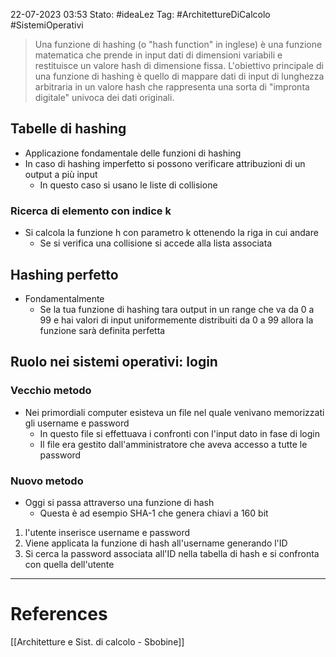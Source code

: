 22-07-2023 03:53
Stato: #ideaLez 
Tag: #ArchitettureDiCalcolo #SistemiOperativi

>Una funzione di hashing (o "hash function" in inglese) è una funzione matematica che prende in input dati di dimensioni variabili e restituisce un valore hash di dimensione fissa. L'obiettivo principale di una funzione di hashing è quello di mappare dati di input di lunghezza arbitraria in un valore hash che rappresenta una sorta di "impronta digitale" univoca dei dati originali.

## Tabelle di hashing
- Applicazione fondamentale delle funzioni di hashing
- In caso di hashing imperfetto si possono verificare attribuzioni di un output a più input
	- In questo caso si usano le liste di collisione
### Ricerca di elemento con indice k
- Si calcola la funzione h con parametro k ottenendo la riga in cui andare
	- Se si verifica una collisione si accede alla lista associata

## Hashing perfetto
- Fondamentalmente
	- Se la tua funzione di hashing tara output in un range che va da 0 a 99 e hai valori di input uniformemente distribuiti da 0 a 99 allora la funzione sarà definita perfetta 

## Ruolo nei sistemi operativi: login
### Vecchio metodo
- Nei primordiali computer esisteva un file nel quale venivano memorizzati gli username e password
	- In questo file si effettuava i confronti con l'input dato in fase di login 
	- Il file era gestito dall'amministratore che aveva accesso a tutte le password
### Nuovo metodo
- Oggi si passa attraverso una funzione di hash
	- Questa è ad esempio SHA-1 che genera chiavi a 160 bit
1. l'utente inserisce username e password
2. Viene applicata la funzione di hash all'username generando l'ID
3. Si cerca la password associata all'ID nella tabella di hash e si confronta con quella dell'utente




---
# References 
[[Architetture e Sist. di calcolo - Sbobine]]

